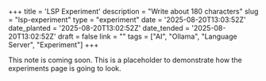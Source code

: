 +++
title = 'LSP Experiment'
description = "Write about 180 characters"
slug = "lsp-experiment"
type = "experiment"
date = '2025-08-20T13:03:52Z'
date_planted = '2025-08-20T13:02:52Z'
date_tended = '2025-08-20T13:02:52Z'
draft = false
link = ""
tags = ["AI", "Ollama", "Language Server", "Experiment"]
+++

This note is coming soon. This is a placeholder to demonstrate how the experiments page is going to look.
